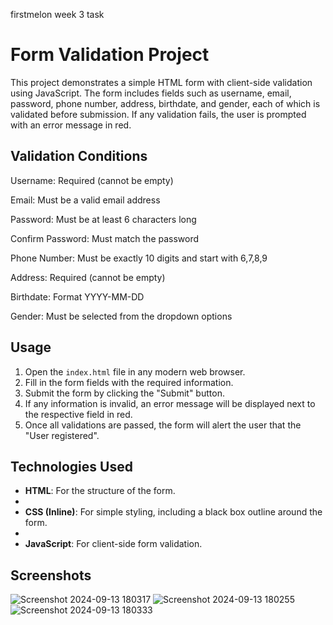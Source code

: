 firstmelon week 3 task

# Form Validation Project

This project demonstrates a simple HTML form with client-side validation using JavaScript. The form includes fields such as username, email, password, phone number, address, birthdate, and gender, each of which is validated before submission. If any validation fails, the user is prompted with an error message in red.

## Validation Conditions

Username: Required (cannot be empty)

Email: Must be a valid email address

Password: Must be at least 6 characters long

Confirm Password: Must match the password

Phone Number: Must be exactly 10 digits and start with 6,7,8,9

Address: Required (cannot be empty)

Birthdate: Format YYYY-MM-DD

Gender: Must be selected from the dropdown options

## Usage

1. Open the `index.html` file in any modern web browser.
2. Fill in the form fields with the required information.
3. Submit the form by clicking the "Submit" button.
4. If any information is invalid, an error message will be displayed next to the respective field in red.
5. Once all validations are passed, the form will alert the user that the "User registered".

## Technologies Used

- **HTML**: For the structure of the form.
- 
- **CSS (Inline)**: For simple styling, including a black box outline around the form.
- 
- **JavaScript**: For client-side form validation.

## Screenshots
![Screenshot 2024-09-13 180317](https://github.com/user-attachments/assets/3b0406b5-c852-4111-8c29-a23db780cefa)
![Screenshot 2024-09-13 180255](https://github.com/user-attachments/assets/a925669e-a4f5-49ce-b29d-e63b8f5e47ba)
![Screenshot 2024-09-13 180333](https://github.com/user-attachments/assets/20c97179-af14-46a1-82d0-ff8ec806dde9)
